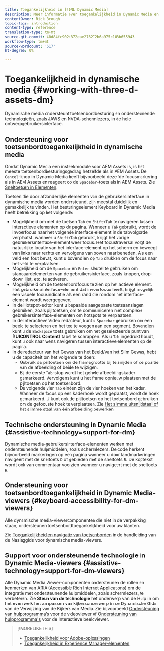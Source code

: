 ```yaml
---
title: Toegankelijkheid in [!DNL Dynamic Media]
description: Meer informatie over toegankelijkheid in Dynamic Media en Dynamic Media Viewers
contentOwner: Rick Brough
topic-tags: introduction
content-type: reference
translation-type: tm+mt
source-git-commit: 40d84fc902f872eae276272b6a975c108b655943
workflow-type: tm+mt
source-wordcount: '617'
ht-degree: 0%

---
```



# Toegankelijkheid in dynamische media {#working-with-three-d-assets-dm}

Dynamische media ondersteunt toetsenbordbesturing en ondersteunende technologieën, zoals JAWS en NVDA-schermlezers, in de hele ontwerpgebruikersinterface.

## Ondersteuning voor toetsenbordtoegankelijkheid in dynamische media

Omdat Dynamic Media een insteekmodule voor AEM Assets is, is het meeste toetsenbordbesturingsgedrag hetzelfde als in AEM Assets. De `Cancel`-knop in Dynamic Media heeft bijvoorbeeld dezelfde focusmarkering als in AEM Assets en reageert op de `Spacebar`-toets als in AEM Assets. Zie [Sneltoetsen in Elementen](/help/assets/accessibility.md#keyboard-shortcuts).

Toetsen die door afzonderlijke elementen van de gebruikersinterface in dynamische media worden ondersteund, zijn meestal duidelijk en gemakkelijk te vinden. Het besturingselement Keyboard in Dynamic Media heeft betrekking op het volgende:

* Mogelijkheid om met de toetsen `Tab` en `Shift+Tab` te navigeren tussen interactieve elementen op de pagina.
Wanneer u `Tab` gebruikt, wordt de invoerfocus naar het volgende interface-element in de tabvolgorde verplaatst. wanneer u `Shift+Tab` gebruikt, krijgt het vorige gebruikersinterface-element weer focus.
Het focustraversal volgt de natuurlijke locatie van het interface-element op het scherm en beweegt van links naar rechts en vervolgens van boven naar beneden. Als een veld een fout bevat, kunt u bovendien op `Tab` drukken om de focus naar het veld te verplaatsen.
* Mogelijkheid om de `Spacebar` en `Enter` sleutel te gebruiken om standaardelementen van de gebruikersinterface, zoals knopen, drop-down lijst, etc. te activeren.
* Mogelijkheid om de toetsenbordfocus te zien op het actieve element. Het gebruikersinterface-element dat invoerfocus heeft, krijgt mogelijk een visuele focusindicatie als een rand die rondom het interface-element wordt weergegeven.
* In de Hotspot-editor kunt u bepaalde aangepaste toetsaanslagen gebruiken, zoals pijltoetsen, om te communiceren met complexe gebruikersinterface-elementen om hotspots te verplaatsen.
* In de Interactieve Video redacteur, kunt u `Spacebar` gebruiken om een beeld te selecteren en het toe te voegen aan een segment. Bovendien kunt u de `Backspace` toets gebruiken om het geselecteerde punt van **[!UICONTROL Content]** tabel te schrappen. Als u `Tab` ingedrukt houdt, kunt u ook naar wens navigeren tussen interactieve elementen op de pagina.
* In de redacteur van het Gewas van het Beeld/van het Slim Gewas, hebt u de capaciteit om het volgende te doen:
   * Gebruik de pijltoetsen om de framegrootte bij te snijden of de positie van de afbeelding of beide te wijzigen.
   * Bij de eerste `Tab`-stop wordt het gehele afbeeldingskader gemarkeerd. Vervolgens kunt u het frame opnieuw plaatsen met de pijltoetsen op het toetsenbord.
   * De volgende vier `Tab` einden zijn de vier hoeken van het kader. Wanneer de focus op een kaderhoek wordt geplaatst, wordt de hoek gemarkeerd. U kunt ook de pijltoetsen op het toetsenbord gebruiken om de gefocuste hoek te verplaatsen.
Zie [Het slimme uitsnijdstaal of het slimme staal van één afbeelding bewerken](/help/assets/dynamic-media/image-profiles.md#editing-the-smart-crop-or-smart-swatch-of-a-single-image)

<!-- Keyboarding is the same because Dynamic Media is using the same UI library (Coral 3 (AEM 6.5) or Coral Spectrum (in Skyline)) as entire AEM Assets.  -->

<!-- In the Hotspot editor, Dynamic Media lets you use arrow keys to control the position of a hot spot. See [Carousel Banners](/help/assets/dynamic-media/carousel-banners.md##adding-hotspots-or-image-maps-to-an-image-banner) or [Interactive Images](/help/assets/dynamic-media/interactive-images.md#adding-hotspots-to-an-image-banner)  -->

<!-- I think we should definitely mention this in the DM-specific area of documentation for keyboard support. -->

<!-- I would not get into much of details of specific keyboard support logic of these editors. One of the reasons - chances are that accessibility support will receive Phase2-like attention, with more holistic approach. -->

## Technische ondersteuning in Dynamic Media {#assistive-technology=support-for-dm}

Dynamische media-gebruikersinterface-elementen werken met ondersteunende hulpmiddelen, zoals schermlezers. De code herkent bijvoorbeeld markeringen op een pagina wanneer u door landmarkeringen navigeert met de sneltoets `D` of gebieden met de sneltoets `R`. De koptekst wordt ook van commentaar voorzien wanneer u navigeert met de sneltoets `H`.

## Ondersteuning voor toetsenbordtoegankelijkheid in Dynamic Media-viewers {#keyboard-accessibility-for-dm-viewers}

Alle dynamische media-viewercomponenten die niet in de verpakking staan, ondersteunen toetsenbordtoegankelijkheid voor uw klanten.

Zie [Toegankelijkheid en navigatie van toetsenborden](https://docs.adobe.com/content/help/en/dynamic-media-developer-resources/library/c-keyboard-accessibility.html) in de handleiding van de Naslaggids voor dynamische media-viewers.

## Support voor ondersteunende technologie in Dynamic Media-viewers {#assistive-technology=support-for-dm-viewers}

Alle Dynamic Media Viewer-componenten ondersteunen de rollen en kenmerken van ARIA (Accessible Rich Internet Applications) om de integratie met ondersteunende hulpmiddelen, zoals schermlezers, te verbeteren.
Zie **Steun van de technologie** het onderwerp van de Hulp in om het even welk het aanpassen van kijkersonderwerp in de Dynamische Gids van de Verwijzing van de Kijkers van Media. Zie bijvoorbeeld [Ondersteuning van hulpprogramma&#39;s](https://docs.adobe.com/content/help/en/dynamic-media-developer-resources/library/viewers-aem-assets-dmc/video/r-html5-video-viewer-20-assistive.html) voor de videoviewer of [Ondersteuning van hulpprogramma&#39;s](https://experienceleague.adobe.com/docs/dynamic-media-developer-resources/library/viewers-for-aem-assets-only/interactive-images/c-html5-aem-interactive-image-assistive.html?lang=en#viewers-for-aem-assets-only) voor de Interactieve beeldviewer.

>[!MORELIKETHIS]
>
>* [Toegankelijkheid voor Adobe-oplossingen](https://www.adobe.com/accessibility.html)
>* [Toegankelijkheid in Experience Manager-elementen](/help/assets/dynamic-media/accessibility-dm.md)

